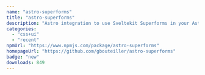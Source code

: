 ```yaml
---
name: "astro-superforms"
title: "astro-superforms"
description: "Astro integration to use Sveltekit Superforms in your Astro + Svelte projects:"
categories:
  - "css+ui"
  - "recent"
npmUrl: "https://www.npmjs.com/package/astro-superforms"
homepageUrl: "https://github.com/gbouteiller/astro-superforms"
badge: "new"
downloads: 849
---
```

